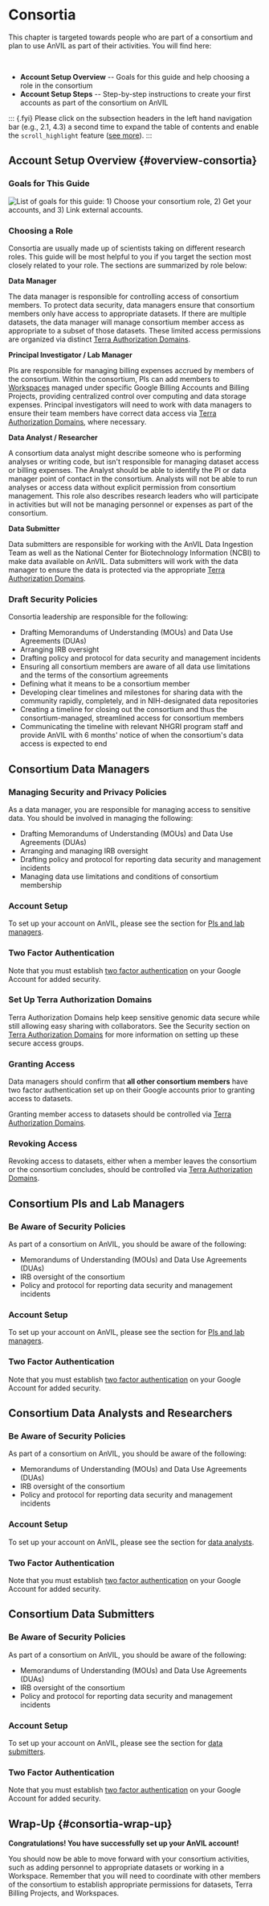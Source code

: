 # Consortia

This chapter is targeted towards people who are part of a consortium and plan to use AnVIL as part of their activities. You will find here:

<br>
<!-- The capital letter above alters the formatting for the bullet points below -->

- **Account Setup Overview** -- Goals for this guide and help choosing a role in the consortium
- **Account Setup Steps** -- Step-by-step instructions to create your first accounts as part of the consortium on AnVIL

::: {.fyi}
Please click on the subsection headers in the left hand 
navigation bar (e.g., 2.1, 4.3) a second time to expand the 
table of contents and enable the `scroll_highlight` feature 
([see more](introduction.html#scroll-highlight)).
:::

## Account Setup Overview {#overview-consortia}

### Goals for This Guide

<img src="04-consortia_files/figure-html//1dOubh-sTo5K3okZXx_7OVvUaRO58UzDn7w-pWwHD8CE_gd5c49c5c55_0_165.png" title="List of goals for this guide: 1) Choose your consortium role, 2) Get your accounts, and 3) Link external accounts." alt="List of goals for this guide: 1) Choose your consortium role, 2) Get your accounts, and 3) Link external accounts."  />

### Choosing a Role

Consortia are usually made up of scientists taking on different research roles. This guide will be most helpful to you if you target the section most closely related to your role. The sections are summarized by role below:

**Data Manager**

The data manager is responsible for controlling access of consortium members. To protect data security, data managers ensure that consortium members only have access to appropriate datasets. If there are multiple datasets, the data manager will manage consortium member access as appropriate to a subset of those datasets. These limited access permissions are organized via distinct [Terra Authorization Domains](authorization-domains.html).

**Principal Investigator / Lab Manager**

PIs are responsible for managing billing expenses accrued by members of the consortium. Within the consortium, PIs can add members to [Workspaces](workspaces.html) managed under specific Google Billing Accounts and Billing Projects, providing centralized control over computing and data storage expenses. Principal investigators will need to work with data managers to ensure their team members have correct data access via [Terra Authorization Domains](authorization-domains.html), where necessary.

**Data Analyst / Researcher**

A consortium data analyst might describe someone who is performing analyses or writing code, but isn't responsible for managing dataset access or billing expenses. The Analyst should be able to identify the PI or data manager point of contact in the consortium. Analysts will not be able to run analyses or access data without explicit permission from consortium management. This role also describes research leaders who will participate in activities but will not be managing personnel or expenses as part of the consortium.

**Data Submitter**

Data submitters are responsible for working with the AnVIL Data Ingestion Team as well as the National Center for Biotechnology Information (NCBI) to make data available on AnVIL. Data submitters will work with the data manager to ensure the data is protected via the appropriate [Terra Authorization Domains](authorization-domains.html).

### Draft Security Policies

Consortia leadership are responsible for the following:

- Drafting Memorandums of Understanding (MOUs) and Data Use Agreements (DUAs)
- Arranging IRB oversight
- Drafting policy and protocol for data security and management incidents
- Ensuring all consortium members are aware of all data use limitations and the terms of the consortium agreements
- Defining what it means to be a consortium member
- Developing clear timelines and milestones for sharing data with the community rapidly, completely, and in NIH-designated data repositories
- Creating a timeline for closing out the consortium and thus the consortium-managed, streamlined access for consortium members
- Communicating the timeline with relevant NHGRI program staff and provide AnVIL with 6 months' notice of when the consortium's data access is expected to end

## Consortium Data Managers

### Managing Security and Privacy Policies

As a data manager, you are responsible for managing access to sensitive data. You should be involved in managing the following:  

- Drafting Memorandums of Understanding (MOUs) and Data Use Agreements (DUAs)  
- Arranging and managing IRB oversight  
- Drafting policy and protocol for reporting data security and management incidents  
- Managing data use limitations and conditions of consortium membership  

### Account Setup

To set up your account on AnVIL, please see the section for [PIs and lab managers](pis-and-lab-managers.html#overview-pis).

### Two Factor Authentication

Note that you must establish [two factor authentication](https://support.google.com/accounts/answer/185839?co=GENIE.Platform%3DDesktop&hl=en) on your Google Account for added security. 

### Set Up Terra Authorization Domains

Terra Authorization Domains help keep sensitive genomic data secure while still allowing easy sharing with collaborators. See the Security section on [Terra Authorization Domains](authorization-domains.html) for more information on setting up these secure access groups.

### Granting Access

Data managers should confirm that **all other consortium members** have two factor authentication set up on their Google accounts prior to granting access to datasets. 

Granting member access to datasets should be controlled via [Terra Authorization Domains](authorization-domains.html).

### Revoking Access

Revoking access to datasets, either when a member leaves the consortium or the consortium concludes, should be controlled via [Terra Authorization Domains](authorization-domains.html).

## Consortium PIs and Lab Managers

### Be Aware of Security Policies

As part of a consortium on AnVIL, you should be aware of the following:
- Memorandums of Understanding (MOUs) and Data Use Agreements (DUAs)
- IRB oversight of the consortium
- Policy and protocol for reporting data security and management incidents

### Account Setup

To set up your account on AnVIL, please see the section for [PIs and lab managers](pis-and-lab-managers.html#overview-pis).

### Two Factor Authentication

Note that you must establish [two factor authentication](https://support.google.com/accounts/answer/185839?co=GENIE.Platform%3DDesktop&hl=en) on your Google Account for added security.

## Consortium Data Analysts and Researchers

### Be Aware of Security Policies

As part of a consortium on AnVIL, you should be aware of the following:
- Memorandums of Understanding (MOUs) and Data Use Agreements (DUAs)
- IRB oversight of the consortium
- Policy and protocol for reporting data security and management incidents

### Account Setup

To set up your account on AnVIL, please see the section for [data analysts](data-analysts.html#overview-analysts).

### Two Factor Authentication

Note that you must establish [two factor authentication](https://support.google.com/accounts/answer/185839?co=GENIE.Platform%3DDesktop&hl=en) on your Google Account for added security.

## Consortium Data Submitters

### Be Aware of Security Policies

As part of a consortium on AnVIL, you should be aware of the following:
- Memorandums of Understanding (MOUs) and Data Use Agreements (DUAs)
- IRB oversight of the consortium
- Policy and protocol for reporting data security and management incidents

### Account Setup

To set up your account on AnVIL, please see the section for [data submitters](https://anvilproject.org/learn/data-submitters/submission-guide/data-submitters-overview).

### Two Factor Authentication

Note that you must establish [two factor authentication](https://support.google.com/accounts/answer/185839?co=GENIE.Platform%3DDesktop&hl=en) on your Google Account for added security.

## Wrap-Up {#consortia-wrap-up}

**Congratulations! You have successfully set up your AnVIL account!**

You should now be able to move forward with your consortium activities, such as adding personnel to appropriate datasets or working in a Workspace. Remember that you will need to coordinate with other members of the consortium to establish appropriate permissions for datasets, Terra Billing Projects, and Workspaces.
